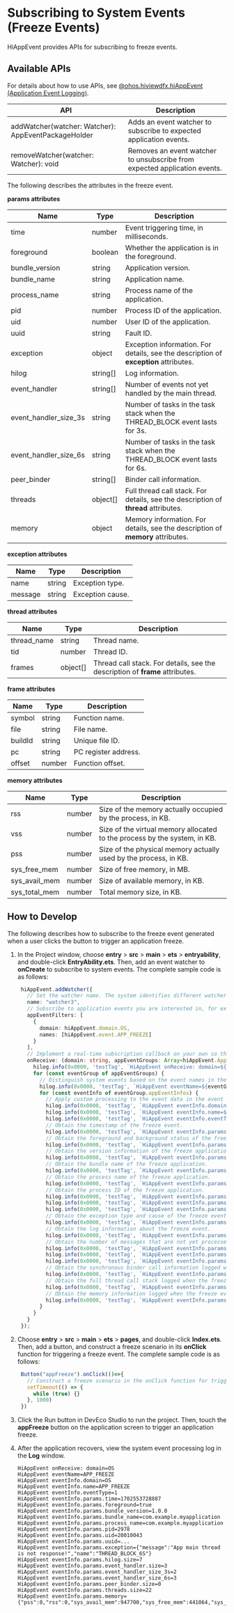 # Subscribing to System Events (Freeze Events)

HiAppEvent provides APIs for subscribing to freeze events.

## Available APIs

For details about how to use APIs, see [@ohos.hiviewdfx.hiAppEvent (Application Event Logging)](../reference/apis-performance-analysis-kit/js-apis-hiviewdfx-hiappevent.md).

| API                                             | Description                                        |
| --------------------------------------------------- | -------------------------------------------- |
| addWatcher(watcher: Watcher): AppEventPackageHolder | Adds an event watcher to subscribe to expected application events.|
| removeWatcher(watcher: Watcher): void               | Removes an event watcher to unsubscribe from expected application events.|

The following describes the attributes in the freeze event.

**params attributes**

| Name   | Type  | Description                      |
| ------- | ------ | ------------------------- |
| time     | number | Event triggering time, in milliseconds.|
| foreground | boolean | Whether the application is in the foreground.|
| bundle_version | string | Application version.|
| bundle_name | string | Application name.|
| process_name | string | Process name of the application.|
| pid | number | Process ID of the application.|
| uid | number | User ID of the application.|
| uuid | string | Fault ID.|
| exception | object | Exception information. For details, see the description of **exception** attributes.|
| hilog | string[] | Log information.|
| event_handler | string[] | Number of events not yet handled by the main thread.|
| event_handler_size_3s | string | Number of tasks in the task stack when the THREAD_BLOCK event lasts for 3s.|
| event_handler_size_6s | string | Number of tasks in the task stack when the THREAD_BLOCK event lasts for 6s.|
| peer_binder | string[] | Binder call information.|
| threads | object[] | Full thread call stack. For details, see the description of **thread** attributes.|
| memory | object | Memory information. For details, see the description of **memory** attributes.|

**exception attributes**

| Name   | Type  | Description                      |
| ------- | ------ | ------------------------- |
| name | string | Exception type.|
| message | string | Exception cause.|

**thread attributes**

| Name   | Type  | Description                      |
| ------- | ------ | ------------------------- |
| thread_name | string | Thread name.|
| tid | number | Thread ID.|
| frames | object[] | Thread call stack. For details, see the description of **frame** attributes.|

**frame attributes**

| Name   | Type  | Description                      |
| ------- | ------ | ------------------------- |
| symbol | string | Function name.|
| file | string | File name.|
| buildId | string | Unique file ID.|
| pc | string | PC register address.|
| offset | number | Function offset.|

**memory attributes**

| Name   | Type  | Description                      |
| ------- | ------ | ------------------------- |
| rss | number | Size of the memory actually occupied by the process, in KB.|
| vss | number | Size of the virtual memory allocated to the process by the system, in KB.|
| pss | number | Size of the physical memory actually used by the process, in KB.|
| sys_free_mem | number | Size of free memory, in MB.|
| sys_avail_mem | number | Size of available memory, in KB.|
| sys_total_mem | number | Total memory size, in KB.|

## How to Develop

The following describes how to subscribe to the freeze event generated when a user clicks the button to trigger an application freeze.

1. In the Project window, choose **entry** > **src** > **main** > **ets** > **entryability**, and double-click **EntryAbility.ets**. Then, add an event watcher to **onCreate** to subscribe to system events. The complete sample code is as follows: 

   ```ts
    hiAppEvent.addWatcher({
      // Set the watcher name. The system identifies different watchers based on their names.
      name: "watcher3",
      // Subscribe to application events you are interested in, for example, freeze events.
      appEventFilters: [
        {
          domain: hiAppEvent.domain.OS,
          names: [hiAppEvent.event.APP_FREEZE]
        }
      ],
      // Implement a real-time subscription callback on your own so that you can apply custom processing to the events obtained through subscription.
      onReceive: (domain: string, appEventGroups: Array<hiAppEvent.AppEventGroup>) => {
        hilog.info(0x0000, 'testTag', `HiAppEvent onReceive: domain=${domain}`);
        for (const eventGroup of appEventGroups) {
          // Distinguish system events based on the event names in the event set.
          hilog.info(0x0000, 'testTag', `HiAppEvent eventName=${eventGroup.name}`);
          for (const eventInfo of eventGroup.appEventInfos) {
            // Apply custom processing to the event data in the event set, for example, print the event data in the log.
            hilog.info(0x0000, 'testTag', `HiAppEvent eventInfo.domain=${eventInfo.domain}`);
            hilog.info(0x0000, 'testTag', `HiAppEvent eventInfo.name=${eventInfo.name}`);
            hilog.info(0x0000, 'testTag', `HiAppEvent eventInfo.eventType=${eventInfo.eventType}`);
            // Obtain the timestamp of the freeze event.
            hilog.info(0x0000, 'testTag', `HiAppEvent eventInfo.params.time=${eventInfo.params['time']}`);
            // Obtain the foreground and background status of the freeze application.
            hilog.info(0x0000, 'testTag', `HiAppEvent eventInfo.params.foreground=${eventInfo.params['foreground']}`);
            // Obtain the version information of the freeze application.
            hilog.info(0x0000, 'testTag', `HiAppEvent eventInfo.params.bundle_version=${eventInfo.params['bundle_version']}`);
            // Obtain the bundle name of the freeze application.
            hilog.info(0x0000, 'testTag', `HiAppEvent eventInfo.params.bundle_name=${eventInfo.params['bundle_name']}`);
            // Obtain the process name of the freeze application.
            hilog.info(0x0000, 'testTag', `HiAppEvent eventInfo.params.process_name=${eventInfo.params['process_name']}`);
            // Obtain the process ID of the freeze application.
            hilog.info(0x0000, 'testTag', `HiAppEvent eventInfo.params.pid=${eventInfo.params['pid']}`);
            hilog.info(0x0000, 'testTag', `HiAppEvent eventInfo.params.uid=${eventInfo.params['uid']}`);
            hilog.info(0x0000, 'testTag', `HiAppEvent eventInfo.params.uuid=${eventInfo.params['uuid']}`);
            // Obtain the exception type and cause of the freeze event.
            hilog.info(0x0000, 'testTag', `HiAppEvent eventInfo.params.exception=${JSON.stringify(eventInfo.params['exception'])}`);
            // Obtain the log information about the freeze event.
            hilog.info(0x0000, 'testTag', `HiAppEvent eventInfo.params.hilog.size=${eventInfo.params['hilog'].length}`);
            // Obtain the number of messages that are not yet processed by the main thread when the freeze event occurs.
            hilog.info(0x0000, 'testTag', `HiAppEvent eventInfo.params.event_handler.size=${eventInfo.params['event_handler'].length}`);
            hilog.info(0x0000, 'testTag', `HiAppEvent eventInfo.params.event_handler_size_3s=${eventInfo.params['event_handler_size_3s']}`);
            hilog.info(0x0000, 'testTag', `HiAppEvent eventInfo.params.event_handler_size_6s=${eventInfo.params['event_handler_size_6s']}`);
            // Obtain the synchronous binder call information logged when the freeze event occurs.
            hilog.info(0x0000, 'testTag', `HiAppEvent eventInfo.params.peer_binder.size=${eventInfo.params['peer_binder'].length}`);
            // Obtain the full thread call stack logged when the freeze event occurs.
            hilog.info(0x0000, 'testTag', `HiAppEvent eventInfo.params.threads.size=${eventInfo.params['threads'].length}`);
            // Obtain the memory information logged when the freeze event occurs.
            hilog.info(0x0000, 'testTag', `HiAppEvent eventInfo.params.memory=${JSON.stringify(eventInfo.params['memory'])}`);
          }
        }
      }
    });
   ```

2. Choose **entry** > **src** > **main** > **ets** > **pages**, and double-click **Index.ets**. Then, add a button, and construct a freeze scenario in its **onClick** function for triggering a freeze event. The complete sample code is as follows: 

   ```ts
    Button("appFreeze").onClick(()=>{
      // Construct a freeze scenario in the onClick function for triggering a freeze event.
      setTimeout(() => {
        while (true) {}
      }, 1000)
    })
   ```

3. Click the Run button in DevEco Studio to run the project. Then, touch the **appFreeze** button on the application screen to trigger an application freeze.

4. After the application recovers, view the system event processing log in the **Log** window.

   ```text
   HiAppEvent onReceive: domain=OS
   HiAppEvent eventName=APP_FREEZE
   HiAppEvent eventInfo.domain=OS
   HiAppEvent eventInfo.name=APP_FREEZE
   HiAppEvent eventInfo.eventType=1
   HiAppEvent eventInfo.params.time=1702553728887
   HiAppEvent eventInfo.params.foreground=true
   HiAppEvent eventInfo.params.bundle_version=1.0.0
   HiAppEvent eventInfo.params.bundle_name=com.example.myapplication
   HiAppEvent eventInfo.params.process_name=com.example.myapplication
   HiAppEvent eventInfo.params.pid=2978
   HiAppEvent eventInfo.params.uid=20010043
   HiAppEvent eventInfo.params.uuid=...
   HiAppEvent eventInfo.params.exception={"message":"App main thread is not response!","name":"THREAD_BLOCK_6S"}
   HiAppEvent eventInfo.params.hilog.size=7
   HiAppEvent eventInfo.params.event_handler.size=3
   HiAppEvent eventInfo.params.event_handler_size_3s=2
   HiAppEvent eventInfo.params.event_handler_size_6s=3
   HiAppEvent eventInfo.params.peer_binder.size=0
   HiAppEvent eventInfo.params.threads.size=22
   HiAppEvent eventInfo.params.memory={"pss":0,"rss":0,"sys_avail_mem":947700,"sys_free_mem":441064,"sys_total_mem":1992724,"vss":0}
   ```
